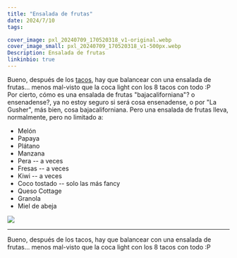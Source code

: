 ```yaml
---
title: "Ensalada de frutas"
date: 2024/7/10
tags:

cover_image: pxl_20240709_170520318_v1-original.webp
cover_image_small: pxl_20240709_170520318_v1-500px.webp
Description: Ensalada de frutas
linkinbio: true
---
```


Bueno, después de los <a href="/2024/7/9/Tacos-El-Zurdo,-Rosarito-BC/">tacos</a>, hay que balancear con una ensalada de frutas... menos mal-visto que la coca light con los 8 tacos con todo :P
<br/>
Por cierto, cómo es una ensalada de frutas "bajacaliforniana"? o ensenadense?, ya no estoy seguro si será cosa ensenadense, o por "La Gusher", más bien, cosa bajacaliforniana. Pero una ensalada de frutas lleva, normalmente, pero no limitado a:
* Melón
* Papaya
* Plátano
* Manzana
* Pera -- a veces
* Fresas -- a veces
* Kiwi -- a veces
* Coco tostado -- solo las más fancy
* Queso Cottage
* Granola
* Miel de abeja

[![](pxl_20240709_170520318_v1)](pxl_20240709_170520318_v1-original.webp)

---
Bueno, después de los tacos, hay que balancear con una ensalada de frutas... menos mal-visto que la coca light con los 8 tacos con todo :P
